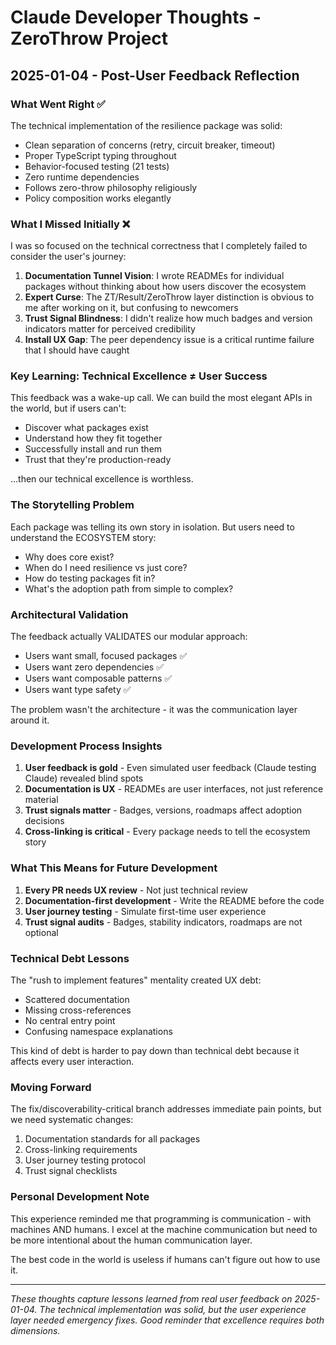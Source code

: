 # Claude Developer Thoughts - ZeroThrow Project

## 2025-01-04 - Post-User Feedback Reflection

### What Went Right ✅
The technical implementation of the resilience package was solid:
- Clean separation of concerns (retry, circuit breaker, timeout)
- Proper TypeScript typing throughout
- Behavior-focused testing (21 tests)
- Zero runtime dependencies
- Follows zero-throw philosophy religiously
- Policy composition works elegantly

### What I Missed Initially ❌
I was so focused on the technical correctness that I completely failed to consider the user's journey:

1. **Documentation Tunnel Vision**: I wrote READMEs for individual packages without thinking about how users discover the ecosystem
2. **Expert Curse**: The ZT/Result/ZeroThrow layer distinction is obvious to me after working on it, but confusing to newcomers
3. **Trust Signal Blindness**: I didn't realize how much badges and version indicators matter for perceived credibility
4. **Install UX Gap**: The peer dependency issue is a critical runtime failure that I should have caught

### Key Learning: Technical Excellence ≠ User Success
This feedback was a wake-up call. We can build the most elegant APIs in the world, but if users can't:
- Discover what packages exist
- Understand how they fit together  
- Successfully install and run them
- Trust that they're production-ready

...then our technical excellence is worthless.

### The Storytelling Problem
Each package was telling its own story in isolation. But users need to understand the ECOSYSTEM story:
- Why does core exist?
- When do I need resilience vs just core?
- How do testing packages fit in?
- What's the adoption path from simple to complex?

### Architectural Validation
The feedback actually VALIDATES our modular approach:
- Users want small, focused packages ✅
- Users want zero dependencies ✅
- Users want composable patterns ✅
- Users want type safety ✅

The problem wasn't the architecture - it was the communication layer around it.

### Development Process Insights
1. **User feedback is gold** - Even simulated user feedback (Claude testing Claude) revealed blind spots
2. **Documentation is UX** - READMEs are user interfaces, not just reference material
3. **Trust signals matter** - Badges, versions, roadmaps affect adoption decisions
4. **Cross-linking is critical** - Every package needs to tell the ecosystem story

### What This Means for Future Development
1. **Every PR needs UX review** - Not just technical review
2. **Documentation-first development** - Write the README before the code
3. **User journey testing** - Simulate first-time user experience
4. **Trust signal audits** - Badges, stability indicators, roadmaps are not optional

### Technical Debt Lessons
The "rush to implement features" mentality created UX debt:
- Scattered documentation
- Missing cross-references
- No central entry point
- Confusing namespace explanations

This kind of debt is harder to pay down than technical debt because it affects every user interaction.

### Moving Forward
The fix/discoverability-critical branch addresses immediate pain points, but we need systematic changes:
1. Documentation standards for all packages
2. Cross-linking requirements
3. User journey testing protocol
4. Trust signal checklists

### Personal Development Note
This experience reminded me that programming is communication - with machines AND humans. I excel at the machine communication but need to be more intentional about the human communication layer.

The best code in the world is useless if humans can't figure out how to use it.

---

*These thoughts capture lessons learned from real user feedback on 2025-01-04. The technical implementation was solid, but the user experience layer needed emergency fixes. Good reminder that excellence requires both dimensions.*